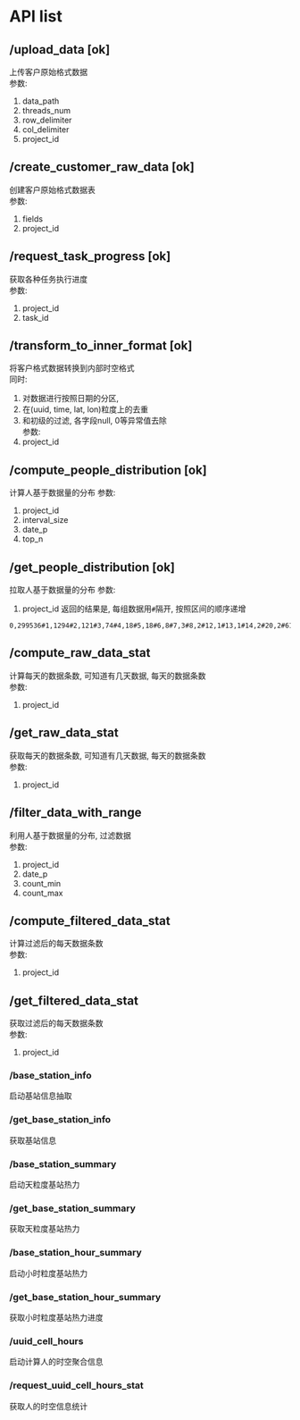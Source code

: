 # API list

## /upload_data [ok]
上传客户原始格式数据  
参数:  
1. data_path  
2. threads_num  
3. row_delimiter  
4. col_delimiter  
5. project_id  

## /create_customer_raw_data [ok]
创建客户原始格式数据表  
参数:  
1. fields    
2. project_id  

## /request_task_progress [ok]
获取各种任务执行进度  
参数:  
1. project_id  
2. task_id  

## /transform_to_inner_format [ok]
将客户格式数据转换到内部时空格式    
同时:  
1. 对数据进行按照日期的分区,  
2. 在(uuid, time, lat, lon)粒度上的去重  
3. 和初级的过滤, 各字段null, 0等异常值去除  
参数:  
1. project_id  

## /compute_people_distribution [ok]
计算人基于数据量的分布
参数:
1. project_id
2. interval_size
3. date_p
4. top_n

## /get_people_distribution [ok]
拉取人基于数据量的分布
参数:
1. project_id
返回的结果是, 每组数据用`#`隔开, 按照区间的顺序递增
```
0,299536#1,1294#2,121#3,74#4,18#5,18#6,8#7,3#8,2#12,1#13,1#14,2#20,2#6105,1
```

## /compute_raw_data_stat
计算每天的数据条数, 可知道有几天数据, 每天的数据条数  
参数:  
1. project_id  

## /get_raw_data_stat
获取每天的数据条数, 可知道有几天数据, 每天的数据条数  
参数:  
1. project_id  

## /filter_data_with_range
利用人基于数据量的分布, 过滤数据  
参数:  
1. project_id
2. date_p  
3. count_min  
4. count_max  

## /compute_filtered_data_stat
计算过滤后的每天数据条数  
参数:  
1. project_id  

## /get_filtered_data_stat
获取过滤后的每天数据条数  
参数:   
1. project_id  







### /base_station_info
启动基站信息抽取  

### /get_base_station_info
获取基站信息  




### /base_station_summary
启动天粒度基站热力  

### /get_base_station_summary
获取天粒度基站热力  

### /base_station_hour_summary
启动小时粒度基站热力  

### /get_base_station_hour_summary
获取小时粒度基站热力进度  




### /uuid_cell_hours
启动计算人的时空聚合信息  

### /request_uuid_cell_hours_stat
获取人的时空信息统计  

